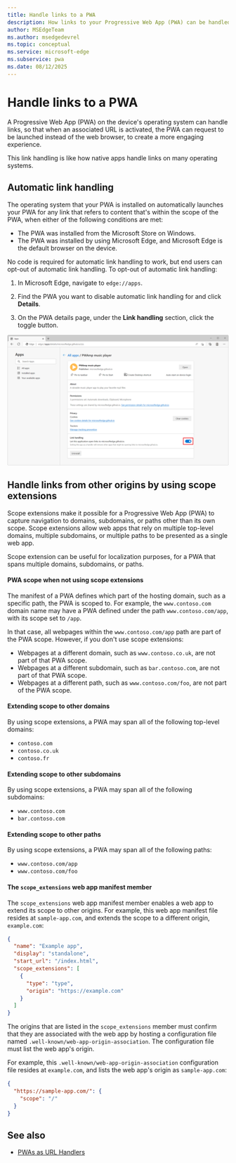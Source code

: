 ```yaml
---
title: Handle links to a PWA
description: How links to your Progressive Web App (PWA) can be handled by your app rather than by the web browser.
author: MSEdgeTeam
ms.author: msedgedevrel
ms.topic: conceptual
ms.service: microsoft-edge
ms.subservice: pwa
ms.date: 08/12/2025
---
```

# Handle links to a PWA

A Progressive Web App (PWA) on the device's operating system can handle links, so that when an associated URL is activated, the PWA can request to be launched instead of the web browser, to create a more engaging experience.

This link handling is like how native apps handle links on many operating systems.

<!--
link handling vs. url handling:
Although the present file name is handle-urls.md, this file was repurposed to cover link handling rather than URL handlers.
The PWA URL handlers feature was removed from Chromium.
See also [PWAs as URL Handlers](https://web.dev/pwa-url-handler/).
-->


<!-- ====================================================================== -->
## Automatic link handling

The operating system that your PWA is installed on automatically launches your PWA for any link that refers to content that's within the scope of the PWA, when either of the following conditions are met:

* The PWA was installed from the Microsoft Store on Windows.
* The PWA was installed by using Microsoft Edge, and Microsoft Edge is the default browser on the device.

No code is required for automatic link handling to work, but end users can opt-out of automatic link handling. To opt-out of automatic link handling:

1. In Microsoft Edge, navigate to `edge://apps`.

1. Find the PWA you want to disable automatic link handling for and click **Details**.

1. On the PWA details page, under the **Link handling** section, click the toggle button.

![The edge://apps details page for the PWAmp music player app, showing where the link handling toggle button is](./handle-urls-images/link-handling-opt-out.png)


<!-- ====================================================================== -->
## Handle links from other origins by using scope extensions

Scope extensions make it possible for a Progressive Web App (PWA) to capture navigation to domains, subdomains, or paths other than its own scope.  Scope extensions allow web apps that rely on multiple top-level domains, multiple subdomains, or multiple paths to be presented as a single web app.

Scope extension can be useful for localization purposes, for a PWA that spans multiple domains, subdomains, or paths.


<!-- ------------------------------ -->
#### PWA scope when not using scope extensions

The manifest of a PWA defines which part of the hosting domain, such as a specific path, the PWA is scoped to.  For example, the `www.contoso.com` domain name may have a PWA defined under the path `www.contoso.com/app`, with its scope set to `/app`.

In that case, all webpages within the `www.contoso.com/app` path are part of the PWA scope.  However, if you don't use scope extensions:

* Webpages at a different domain, such as `www.contoso.co.uk`, are not part of that PWA scope.
* Webpages at a different subdomain, such as `bar.contoso.com`, are not part of that PWA scope.
* Webpages at a different path, such as `www.contoso.com/foo`, are not part of the PWA scope.


<!-- ------------------------------ -->
#### Extending scope to other domains

By using scope extensions, a PWA may span all of the following top-level domains:
* `contoso.com`
* `contoso.co.uk`
* `contoso.fr`


<!-- ------------------------------ -->
#### Extending scope to other subdomains

By using scope extensions, a PWA may span all of the following subdomains:
* `www.contoso.com`
* `bar.contoso.com`


<!-- ------------------------------ -->
#### Extending scope to other paths

By using scope extensions, a PWA may span all of the following paths:
* `www.contoso.com/app`
* `www.contoso.com/foo`


<!-- ------------------------------ -->
#### The `scope_extensions` web app manifest member

The `scope_extensions` web app manifest member enables a web app to extend its scope to other origins.  For example, this web app manifest file resides at `sample-app.com`, and extends the scope to a different origin, `example.com`:

```json
{
  "name": "Example app",
  "display": "standalone",
  "start_url": "/index.html",
  "scope_extensions": [
    {
      "type": "type",
      "origin": "https://example.com"
    }
  ]
}
```

The origins that are listed in the `scope_extensions` member must confirm that they are associated with the web app by hosting a configuration file named `.well-known/web-app-origin-association`.  The configuration file must list the web app's origin.

For example, this `.well-known/web-app-origin-association` configuration file resides at `example.com`, and lists the web app's origin as `sample-app.com`:

```json
{
  "https://sample-app.com/": {
    "scope": "/"
  }
}
```


<!-- ====================================================================== -->
## See also

* [PWAs as URL Handlers](https://web.dev/pwa-url-handler/)
